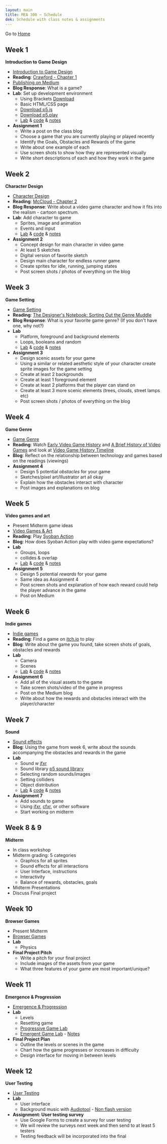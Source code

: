 ```yaml
---
layout: main
title: MEA 300 ~ Schedule
dek: Schedule with class notes & assignments
---
```


Go to [Home](index.html)


## Week 1
**Introduction to Game Design**
- [Introduction to Game Design](week1/)
- **Reading**: [Crawford - Chapter 1](readings/crawford.pdf)
- [Publishing on Medium](week1/medium.html)
- **Blog Response**: What is a game?
- **Lab**: Set up development environment
	- Using Brackets [Download](http://brackets.io/)
	- Basic HTML/CSS page
	- [Download p5.js](https://github.com/processing/p5.js/releases/download/0.5.14/p5.min.js)
	- [Download p5.play](https://github.com/molleindustria/p5.play/archive/master.zip)
	- [Lab](week1/lab/) & [code](https://github.com/owenroberts/mea300/tree/master/week1/lab) & [notes](week1/lab.html)
- **Assignment 1**
	- Write a post on the class blog
	- Choose a game that you are currently playing or played recently
	- Identify the Goals, Obstacles and Rewards of the game
	- Write about one example of each
	- Use screen shots to show how they are represented visually
	- Write short descriptions of each and how they work in the game

## Week 2
**Character Design**
- [Character Design](week2/)
- **Reading**: [McCloud - Chapter 2](readings/mccloud.pdf)
- **Blog Response**: Write about a video game character and how it fits into the realism - cartoon spectrum.
- **Lab**: Add character to game
	- Sprites, image and animation
	- Events and input
	- [Lab](week2/lab/) & [code](https://github.com/owenroberts/mea300/tree/master/week2/lab) & [notes](week2/lab.html)
- **Assignment 2**
	- Concept design for main character in video game
	- At least 5 sketches
	- Digital version of favorite sketch
	- Design main character for endless runner game
	- Create sprites for idle, running, jumping states
	- Post screen shots / photos of everything on the blog

## Week 3
**Game Setting**
- [Game Setting](week3/)
- **Reading**: [The Designer's Notebook: Sorting Out the Genre Muddle](https://www.gamasutra.com/view/feature/132463/the_designers_notebook_sorting_.php)
- **Blog Response**: What is your favorite game genre?  (If you don't have one, why not?)
- **Lab**
	- Platform, foreground and background elements
	- Loops, booleans and random
	- [Lab](week3/lab/) & [code](https://github.com/owenroberts/mea300/tree/master/week3/lab) & [notes](week3/lab.html)
- **Assignment 3**
	- Design scenic assets for your game
	- Using a similar or related aesthetic style of your character create sprite images for the game setting
	- Create at least 2 backgrounds
	- Create at least 1 foreground element
	- Create at least 2 platforms that the player can stand on
	- Create at least 3 more scenic elements (trees, clouds, street lamps etc)
	- Post screen shots / photos of everything on the blog

## Week 4
**Game Genre**
- [Game Genre](week4/)
- **Reading**: Watch [Early Video Game History](https://www.youtube.com/watch?v=uuxoThzFPPw) and [A Brief History of Video Games](https://www.youtube.com/watch?v=GoyGlyrYb9c) and look at [Video Game History Timeline](http://www.museumofplay.org/about/icheg/video-game-history/timeline)
- **Blog**: Reflect on the relationship between technology and games based on the readings (viewings)
- **Assignment 4**
	- Design 5 potential *obstacles* for your game
	- Sketches/pixel art/Illustrator art all okay
	- Explain how the obstacles interact with character
	- Post images and explanations on blog

## Week 5
**Video games and art**
- Present Midterm game ideas
- [Video Games & Art](week5/)
- **Reading**: Play [Syoban Action](https://int3.github.io/open-syobon-action.js/)
- **Blog**: How does Syoban Action play with video game expectations?
- **Lab**
	- Groups, loops
	- collides & overlap
	- [Lab](week5/lab/) & [code](https://github.com/owenroberts/mea300/tree/master/week5/lab) & [notes](week5/lab.html)
- **Assignment 5**
	- Design 5 potential *rewards* for your game
	- Same idea as Assignment 4
	- Post screen shots and explanation of how each reward could help the player advance in the game
	- Post on Medium

## Week 6
**Indie games**
- [Indie games](week6/indie.html)
- **Reading**: Find a game on <a href="https://itch.io/" target="blank">itch.io</a> to play
- **Blog**: Write about the game you found, take screen shots of goals, obstacles and rewards
- **Lab**
	- Camera
	- Scenes
	- [Lab](week6/lab/) & [code](https://github.com/owenroberts/mea300/tree/master/week6/lab) & [notes](week6/lab.html)
- **Assignment 6**
	- Add all of the visual assets to the game
	- Take screen shots/video of the game in progress
	- Post on the Medium blog
	- Write about how the rewards and obstacles interact with the player/character
	
## Week 7
**Sound**
- [Sound effects](week7/sound.html)
- **Blog**: Using the game from week 6, write about the sounds accompanying the obstacles and rewards in the game
- **Lab**
	- Sound w <a href="https://jfxr.frozenfractal.com/" target="blank">jfxr</a>
	- Sound library <a href="https://raw.githubusercontent.com/processing/p5.js-sound/master/lib/p5.sound.js" target="blank">p5 sound library</a>
	- Selecting random sounds/images
	- Setting colliders
	- Object distribution
	- [Lab](week7/lab/) & [code](https://github.com/owenroberts/mea300/tree/master/week7/lab) & [notes](week7/lab.html)
- **Assignment 7**
	- Add sounds to game
	- Using <a href="https://jfxr.frozenfractal.com/" target="blank">jfxr</a>, <a href="http://thirdcog.eu/apps/cfxr" target="blank">cfxr</a>, or other software
	- Start working on midterm

## Week 8 & 9
**Midterm**
- In class workshop
- Midterm grading: 5 categories
	- Graphics for all sprites
	- Sound effects for all interactions
	- User Interface, instructions
	- Interactivity
	- Balance of rewards, obstacles, goals
- Midterm Presentations
- Discuss Final project

## Week 10
**Browser Games**
- Present Midterm
- [Browser Games](week10/)
- **Lab**
	- Physics
- **Final Project Pitch**
	- Write a pitch for your final project
	- Include images of the assets from your game
	- What three features of your game are most important/unique?

## Week 11
**Emergence & Progression**
- [Emergence & Progression](week11/)
- **Lab**
	- Levels
	- Resetting game
	- [Progressive Game Lab](week11/lab/)
	- [Emergent Game Lab](week11/emerge/) - [Notes](week11/lab.html)
- **Final Project Plan**
	- Outline the levels or scenes in the game
	- Chart how the game progresses or increases in difficulty
	- Design interface for moving in between levels

## Week 12
**User Testing**
- [User Testing](week12/)
- **Lab**
	- User interface
	- Background music with [Audiotool](https://www.audiotool.com/app) - [Non flash version](https://next.audiotool.com/)
- **Assignment: User testing survey**
	- Use Google Forms to create a survey for user testing
	- We will review the surveys next week and then send to at least 5 testers
	- Testing feedback will be incorporated into the final

<!-- 

week	lecture			lab
12		user testing	music/UI
13		mechanics		publishing for user testing/ game dynamics
14		workshop		workshop
15 		final 			final

week 9
browser games - emergence of online games

github, collaboration
emergent vs progression
music
user testing


choose final groups

http://owenroberts.github.io/videogames/week8/index.html
http://imranunit40.blogspot.com/2015/05/goals-challenges-and-rewards.html
http://jeremycouillard.com/newMedia/gameDesign.html
http://graysonearle.com/edu/gamepro/
	- https://www.primagames.com/games/super-mario-3d-world/feature/15-greatest-moments-sega-and-nintendo-16-bit-console-war
	- http://keithburgun.net/randomness-and-game-design/

week 8
- group assignment
- collaboratin
- github

week 9 
- storytelling in games
- emergent vs progressive games
- game worlds

week 10 
- sound

week 11
- prototyping

week 12 
- user testing

week 13
- iterating on design and features

week 14-15
- final workshop

randomness

 -->